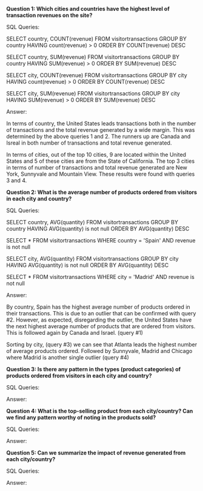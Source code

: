  **Question 1: Which cities and countries have the highest level of transaction revenues on the site?**

SQL Queries:

SELECT country, COUNT(revenue)
FROM visitortransactions
GROUP BY country
HAVING count(revenue) > 0
ORDER BY COUNT(revenue) DESC

SELECT country, SUM(revenue)
FROM visitortransactions
GROUP BY country
HAVING SUM(revenue) > 0
ORDER BY SUM(revenue) DESC

SELECT city, COUNT(revenue)
FROM visitortransactions
GROUP BY city
HAVING count(revenue) > 0
ORDER BY COUNT(revenue) DESC

SELECT city, SUM(revenue)
FROM visitortransactions
GROUP BY city
HAVING SUM(revenue) > 0
ORDER BY SUM(revenue) DESC

Answer:

In terms of country, the United States leads transactions both in the number of transactions and the total revenue generated by a wide margin. This was determined by the above queries 1 and 2. The runners up are Canada and Isreal in both number of transactions and total revenue generated.

In terms of cities, out of the top 10 cities, 9 are located within the United States and 5 of these cities are from the State of California. The top 3 cities in terms of number of transactions and total revenue generated are New York, Sunnyvale and Mountain View. These results were found with queries 3 and 4.




**Question 2: What is the average number of products ordered from visitors in each city and country?**

SQL Queries:

SELECT country, AVG(quantity)
FROM visitortransactions
GROUP BY country
HAVING AVG(quantity) is not null
ORDER BY AVG(quantity) DESC

SELECT * 
FROM visitortransactions
WHERE 	country = 'Spain' AND
		revenue is not null

SELECT city, AVG(quantity)
FROM visitortransactions
GROUP BY city
HAVING AVG(quantity) is not null
ORDER BY AVG(quantity) DESC

SELECT * 
FROM visitortransactions
WHERE 	city = 'Madrid' AND
		revenue is not null
  
Answer:

By country, Spain has the highest average number of products ordered in their transactions. This is due to an outlier that can be confirmed with query #2. However, as expected, disregarding the outlier, the United States have the next highest average number of products that are ordered from visitors. This is followed again by Canada and Israel. (query #1)

Sorting by city, (query #3) we can see that Atlanta leads the highest number of average products ordered. Followed by Sunnyvale, Madrid and Chicago where Madrid is another single outlier (query #4)




**Question 3: Is there any pattern in the types (product categories) of products ordered from visitors in each city and country?**

SQL Queries:



Answer:





**Question 4: What is the top-selling product from each city/country? Can we find any pattern worthy of noting in the products sold?**


SQL Queries:



Answer:





**Question 5: Can we summarize the impact of revenue generated from each city/country?**

SQL Queries:



Answer:







